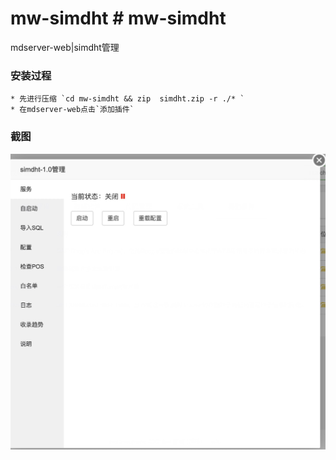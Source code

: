 # mw-simdht	# mw-simdht
mdserver-web|simdht管理	


 ### 安装过程	

 ```	
* 先进行压缩 `cd mw-simdht && zip  simdht.zip -r ./* `
* 在mdserver-web点击`添加插件`	
```	

 ### 截图	

 [![截图1](/screenshot/ss1.png)](/screenshot/ss1.png)